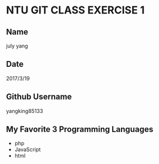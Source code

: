 # NTU GIT CLASS EXERCISE 1

Name
----
july yang

Date
----
2017/3/19

Github Username
---------------
yangking85133

My Favorite 3 Programming Languages
--------------------------------
- php 
- JavaScript 
- html
